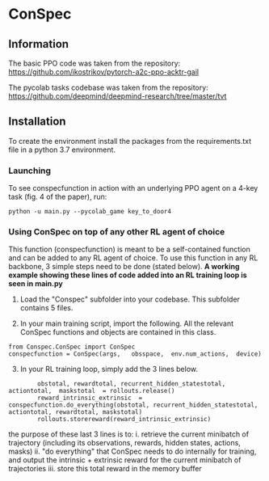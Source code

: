 


# ConSpec

## Information

The basic PPO code was taken from the repository: https://github.com/ikostrikov/pytorch-a2c-ppo-acktr-gail

The pycolab tasks codebase was taken from the repository: https://github.com/deepmind/deepmind-research/tree/master/tvt

## Installation
To create the environment install the packages from the requirements.txt file in a python 3.7 environment.



### Launching

To see conspecfunction in action with an underlying PPO agent on a 4-key task (fig. 4 of the paper), run: 
```
python -u main.py --pycolab_game key_to_door4  
```

### Using ConSpec on top of any other RL agent of choice

This function (conspecfunction) is meant to be a self-contained function and can be added to any RL agent of choice. 
To use this function in any  RL backbone, 3 simple steps need to be done (stated below). **A working example showing these lines of code added into an RL training loop is seen in main.py**


1. Load the "Conspec" subfolder into your codebase. This subfolder contains 5 files. 

2. In your main training script, import the following. All the relevant ConSpec functions and objects are contained in this class.
```
from Conspec.ConSpec import ConSpec
conspecfunction = ConSpec(args,   obsspace,  env.num_actions,  device)
```
   
3. In your RL training loop, simply add the 3 lines below.    
```
        obstotal, rewardtotal, recurrent_hidden_statestotal, actiontotal,  maskstotal  = rollouts.release()
        reward_intrinsic_extrinsic  = conspecfunction.do_everything(obstotal, recurrent_hidden_statestotal, actiontotal, rewardtotal, maskstotal)
        rollouts.storereward(reward_intrinsic_extrinsic)
```
the purpose of these last 3 lines is to: 
i. retrieve the current minibatch of trajectory (including its observations, rewards, hidden states, actions, masks)
ii. "do everything" that ConSpec needs to do internally for training, and output the intrinsic + extrinsic reward for the current minibatch of trajectories
iii. store this total reward in the memory buffer 

